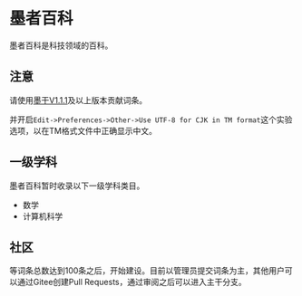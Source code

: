 # 墨者百科
墨者百科是科技领域的百科。

## 注意
请使用[墨干V1.1.1](https://gitee.com/XmacsLabs/mogan/releases/tag/v1.1.1)及以上版本贡献词条。

并开启`Edit->Preferences->Other->Use UTF-8 for CJK in TM format`这个实验选项，以在TM格式文件中正确显示中文。

## 一级学科
墨者百科暂时收录以下一级学科类目。

+ 数学
+ 计算机科学

## 社区
等词条总数达到100条之后，开始建设。目前以管理员提交词条为主，其他用户可以通过Gitee创建Pull Requests，通过审阅之后可以进入主干分支。
